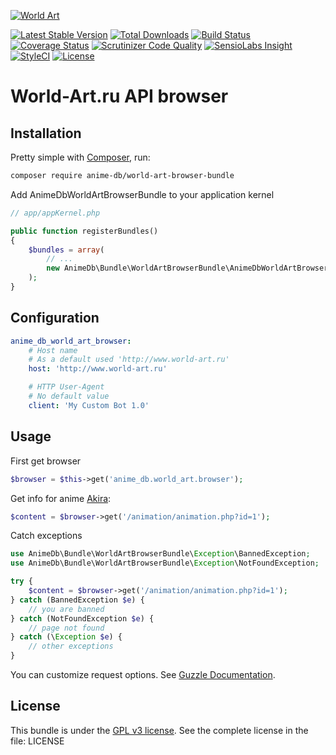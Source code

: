 [![World Art](http://www.world-art.ru/img/logo.gif)](http://www.world-art.ru)

[![Latest Stable Version](https://img.shields.io/packagist/v/anime-db/world-art-browser-bundle.svg?maxAge=3600&label=stable)](https://packagist.org/packages/anime-db/world-art-browser-bundle)
[![Total Downloads](https://img.shields.io/packagist/dt/anime-db/world-art-browser-bundle.svg?maxAge=3600)](https://packagist.org/packages/anime-db/world-art-browser-bundle)
[![Build Status](https://img.shields.io/travis/anime-db/world-art-browser-bundle.svg?maxAge=3600)](https://travis-ci.org/anime-db/world-art-browser-bundle)
[![Coverage Status](https://img.shields.io/coveralls/anime-db/world-art-browser-bundle.svg?maxAge=3600)](https://coveralls.io/github/anime-db/world-art-browser-bundle?branch=master)
[![Scrutinizer Code Quality](https://img.shields.io/scrutinizer/g/anime-db/world-art-browser-bundle.svg?maxAge=3600)](https://scrutinizer-ci.com/g/anime-db/world-art-browser-bundle/?branch=master)
[![SensioLabs Insight](https://img.shields.io/sensiolabs/i/ecc1f470-e9f7-4972-b503-7ee0d77de3ab.svg?maxAge=3600&label=SLInsight)](https://insight.sensiolabs.com/projects/ecc1f470-e9f7-4972-b503-7ee0d77de3ab)
[![StyleCI](https://styleci.io/repos/43503665/shield?branch=master)](https://styleci.io/repos/43503665)
[![License](https://img.shields.io/packagist/l/anime-db/world-art-browser-bundle.svg?maxAge=3600)](https://github.com/anime-db/world-art-browser-bundle)

World-Art.ru API browser
========================

Installation
------------

Pretty simple with [Composer](http://packagist.org), run:

```sh
composer require anime-db/world-art-browser-bundle
```

Add AnimeDbWorldArtBrowserBundle to your application kernel

```php
// app/appKernel.php

public function registerBundles()
{
    $bundles = array(
        // ...
        new AnimeDb\Bundle\WorldArtBrowserBundle\AnimeDbWorldArtBrowserBundle(),
    );
}
```

Configuration
-------------

```yml
anime_db_world_art_browser:
    # Host name
    # As a default used 'http://www.world-art.ru'
    host: 'http://www.world-art.ru'

    # HTTP User-Agent
    # No default value
    client: 'My Custom Bot 1.0'
```

Usage
-----

First get browser

```php
$browser = $this->get('anime_db.world_art.browser');
```

Get info for anime [Akira](http://www.world-art.ru/animation/animation.php?id=1):

```php
$content = $browser->get('/animation/animation.php?id=1');
```

Catch exceptions

```php
use AnimeDb\Bundle\WorldArtBrowserBundle\Exception\BannedException;
use AnimeDb\Bundle\WorldArtBrowserBundle\Exception\NotFoundException;

try {
    $content = $browser->get('/animation/animation.php?id=1');
} catch (BannedException $e) {
    // you are banned
} catch (NotFoundException $e) {
    // page not found
} catch (\Exception $e) {
    // other exceptions
}
```

You can customize request options. See [Guzzle Documentation](http://docs.guzzlephp.org/en/stable/request-options.html).

License
-------

This bundle is under the [GPL v3 license](http://opensource.org/licenses/GPL-3.0).
See the complete license in the file: LICENSE
